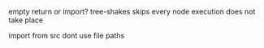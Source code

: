 empty return or import? tree-shakes 
skips every node 
execution does not take place

import from src 
dont use file paths